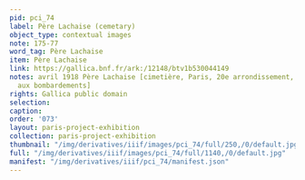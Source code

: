 ```yaml
---
pid: pci_74
label: Père Lachaise (cemetary)
object_type: contextual images
note: 175-77
word_tag: Père Lachaise
item: Père Lachaise
link: https://gallica.bnf.fr/ark:/12148/btv1b530044149
notes: avril 1918 Père Lachaise [cimetière, Paris, 20e arrondissement, dégâts dûs
  aux bombardements]
rights: Gallica public domain
selection: 
caption: 
order: '073'
layout: paris-project-exhibition
collection: paris-project-exhibition
thumbnail: "/img/derivatives/iiif/images/pci_74/full/250,/0/default.jpg"
full: "/img/derivatives/iiif/images/pci_74/full/1140,/0/default.jpg"
manifest: "/img/derivatives/iiif/pci_74/manifest.json"
---
```

